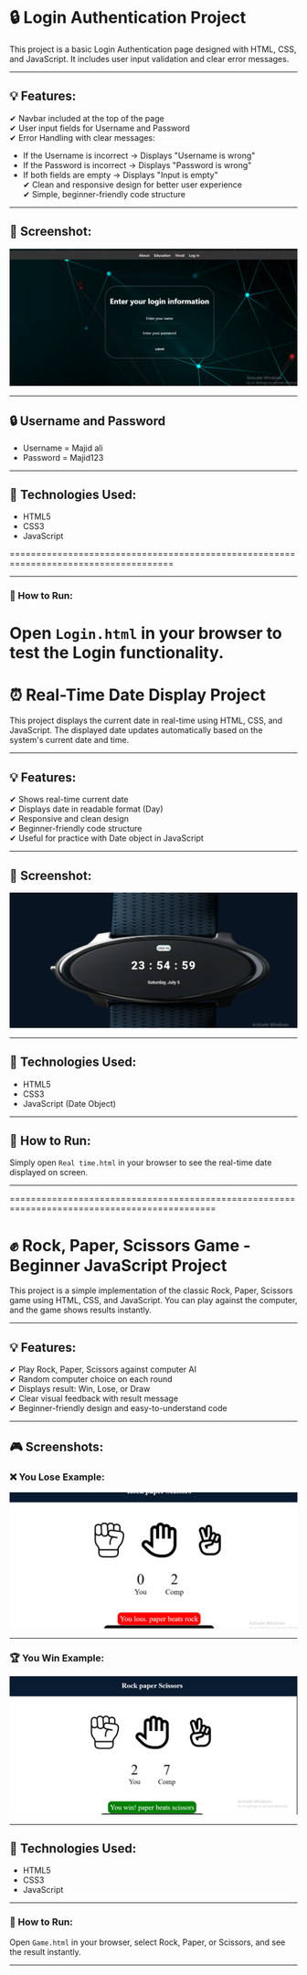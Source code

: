 # 🔒 Login Authentication Project

This project is a basic Login Authentication page designed with HTML, CSS, and JavaScript. It includes user input validation and clear error messages.

---

## 💡 Features:

✔ Navbar included at the top of the page  
✔ User input fields for Username and Password  
✔ Error Handling with clear messages:  
   - If the Username is incorrect → Displays "Username is wrong"  
   - If the Password is incorrect → Displays "Password is wrong"  
   - If both fields are empty → Displays "Input is empty"  
✔ Clean and responsive design for better user experience  
✔ Simple, beginner-friendly code structure  

---

## 📸 Screenshot:

![Login Page Screenshot](./Image/Screenshot%202025-07-05%20235403.png)


---
## 🔒 Username and Password

- Username = Majid ali
- Password = Majid123
---



## 🔧 Technologies Used:

- HTML5  
- CSS3  
- JavaScript  

=====================================================================================


---

### 🚀 How to Run:

Open `Login.html` in your browser to test the Login functionality.
==================================================================================




# ⏰ Real-Time Date Display Project

This project displays the current date in real-time using HTML, CSS, and JavaScript. The displayed date updates automatically based on the system's current date and time.

---

## 💡 Features:

✔ Shows real-time current date  
✔ Displays date in readable format (Day)  
✔ Responsive and clean design  
✔ Beginner-friendly code structure  
✔ Useful for practice with Date object in JavaScript  

---

## 📸 Screenshot:

![Real-Time Date Screenshot](./Image/Screenshot%202025-07-05%20235513.png)

---

## 🔧 Technologies Used:

- HTML5  
- CSS3  
- JavaScript (Date Object)  

---

## 🚀 How to Run:

Simply open `Real time.html` in your browser to see the real-time date displayed on screen.

---
=============================================================================================




# ✊ Rock, Paper, Scissors Game - Beginner JavaScript Project

This project is a simple implementation of the classic Rock, Paper, Scissors game using HTML, CSS, and JavaScript. You can play against the computer, and the game shows results instantly.

---

## 💡 Features:

✔ Play Rock, Paper, Scissors against computer AI  
✔ Random computer choice on each round  
✔ Displays result: Win, Lose, or Draw  
✔ Clear visual feedback with result message  
✔ Beginner-friendly design and easy-to-understand code  

---

## 🎮 Screenshots:

### ❌ You Lose Example:

![You Lost Screenshot](./Image/Screenshot%202025-07-05%20235635.png)

---

### 🏆 You Win Example:

![You Win Screenshot](./Image/Screenshot%202025-07-05%20235758.png)

---

## 🔧 Technologies Used:

- HTML5  
- CSS3  
- JavaScript  

---

### 🚀 How to Run:

Open `Game.html` in your browser, select Rock, Paper, or Scissors, and see the result instantly.

---
